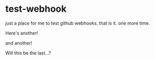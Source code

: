 # test-webhook
just a place for me to test github webhooks. that is it. one more time.

Here's another!

and another!

Will this be the last...?
